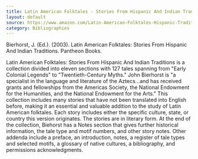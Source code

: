 ```yaml
---
title: Latin American Folktales - Stories From Hispanic And Indian Traditions
layout: default
source: https://www.amazon.com/Latin-American-Folktales-Hispanic-Traditions/dp/0375714391/ref=sr_1_1?dchild=1&keywords=Latin+American+Folktales%3A+Stories+From+Hispanic+And+Indian+Traditions&qid=1619453369&s=books&sr=1-1
category: Bibliographies
---
```

Bierhorst, J. (Ed.). (2003). Latin American Folktales: Stories From Hispanic And Indian Traditions. Pantheon Books.

Latin American Folktales: Stories From Hispanic And Indian Traditions is a collection divided into eleven sections with 127 tales spanning from "Early Colonial Legends" to "Twentieth-Century Myths." John Bierhorst is "a specialist in the language and literature of the Aztecs…and has received grants and fellowships from the Americas Society, the National Endowment for the Humanities, and the National Endowment for the Arts." This collection includes many stories that have not been translated into English before, making it an essential and valuable addition to the study of Latin American folktales. Each story includes either the specific culture, state, or country this version originates. The stories are in literary form. At the end of the collection, Biehorst has a Notes section that gives further historical information, the tale type and motif numbers, and other story notes. Other addenda include a preface, an introduction, notes, a register of tale types and selected motifs, a glossary of native cultures, a bibliography, and permissions acknowledgments.
